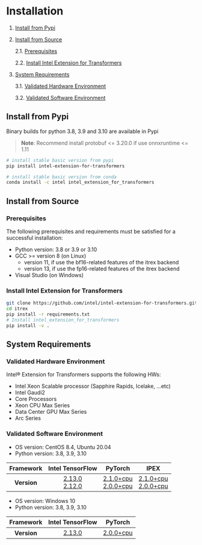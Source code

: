 # Installation

1. [Install from Pypi](#install-from-pypi)

2. [Install from Source](#install-from-source)

    2.1. [Prerequisites](#prerequisites)

    2.2. [Install Intel Extension for Transformers](#install-intel-extension-for-transformers)

3. [System Requirements](#system-requirements)

    3.1. [Validated Hardware Environment](#validated-hardware-environment)

    3.2. [Validated Software Environment](#validated-software-environment)

## Install from Pypi
Binary builds for python 3.8, 3.9 and 3.10 are available in Pypi

>**Note**: Recommend install protobuf <= 3.20.0 if use onnxruntime <= 1.11

```Bash
# install stable basic version from pypi
pip install intel-extension-for-transformers
```

```Bash
# install stable basic version from conda
conda install -c intel intel_extension_for_transformers
```

## Install from Source

### Prerequisites
The following prerequisites and requirements must be satisfied for a successful installation:
- Python version: 3.8 or 3.9 or 3.10
- GCC >= version 8 (on Linux)
  - version 11, if use the bf16-related features of the itrex backend
  - version 13, if use the fp16-related features of the itrex backend
- Visual Studio (on Windows)

### Install Intel Extension for Transformers
```Bash
git clone https://github.com/intel/intel-extension-for-transformers.git itrex
cd itrex
pip install -r requirements.txt
# Install intel_extension_for_transformers
pip install -v .
```

## System Requirements
### Validated Hardware Environment
Intel® Extension for Transformers supports the following HWs:

* Intel Xeon Scalable processor (Sapphire Rapids, Icelake, ...etc)
* Intel Gaudi2
* Core Processors
* Xeon CPU Max Series
* Data Center GPU Max Series
* Arc Series

### Validated Software Environment

* OS version: CentOS 8.4, Ubuntu 20.04
* Python version: 3.8, 3.9, 3.10  

<table class="docutils">
<thead>
  <tr>
    <th>Framework</th>
    <th>Intel TensorFlow</th>
    <th>PyTorch</th>
    <th>IPEX</th>
  </tr>
</thead>
<tbody>
  <tr align="center">
    <th>Version</th>
    <td class="tg-7zrl"><a href=https://github.com/Intel-tensorflow/tensorflow/tree/v2.13.0>2.13.0</a><br>
    <a href=https://github.com/Intel-tensorflow/tensorflow/tree/v2.12.0>2.12.0</a><br>
    <td class="tg-7zrl"><a href=https://download.pytorch.org/whl/torch_stable.html>2.1.0+cpu</a><br>
    <a href=https://download.pytorch.org/whl/torch_stable.html>2.0.0+cpu</a><br>
    <td class="tg-7zrl"><a href=https://github.com/intel/intel-extension-for-pytorch/tree/v2.1.0+cpu>2.1.0+cpu</a><br>
    <a href=https://github.com/intel/intel-extension-for-pytorch/tree/v2.0.0+cpu>2.0.0+cpu</a></td>
  </tr>
</tbody>
</table>

* OS version: Windows 10
* Python version: 3.8, 3.9, 3.10  

<table class="docutils">
<thead>
  <tr>
    <th>Framework</th>
    <th>Intel TensorFlow</th>
    <th>PyTorch</th>
  </tr>
</thead>
<tbody>
  <tr align="center">
    <th>Version</th>
    <td><a href=https://github.com/Intel-tensorflow/tensorflow/tree/v2.13.0>2.13.0</a><br>
    <td><a href=https://download.pytorch.org/whl/torch_stable.html>2.0.0+cpu</a><br>
  </tr>
</tbody>
</table>
